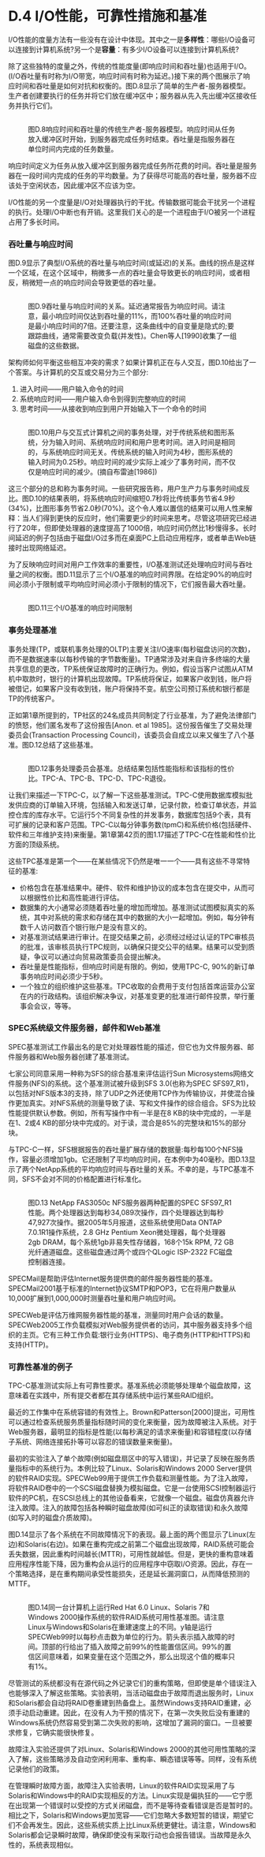 # D.4 I/O性能，可靠性措施和基准

I/O性能的度量方法有一些没有在设计中体现。其中之一是**多样性**：哪些I/O设备可以连接到计算机系统?另一个是**容量**：有多少I/O设备可以连接到计算机系统?

除了这些独特的度量之外，传统的性能度量(即响应时间和吞吐量)也适用于I/O。(I/O吞吐量有时称为I/O带宽，响应时间有时称为延迟。)接下来的两个图展示了响应时间和吞吐量是如何对抗和权衡的。图D.8显示了简单的生产者-服务器模型。生产者创建要执行的任务并将它们放在缓冲区中；服务器从先入先出缓冲区接收任务并执行它们。

<figure><img src="../.gitbook/assets/image (2).png" alt=""><figcaption><p>图D.8响应时间和吞吐量的传统生产者-服务器模型。响应时间从任务放入缓冲区时开始，到服务器完成任务时结束。吞吐量是指服务器在单位时间内完成的任务数量。</p></figcaption></figure>

响应时间定义为任务从放入缓冲区到服务器完成任务所花费的时间。吞吐量是服务器在一段时间内完成的任务的平均数量。为了获得尽可能高的吞吐量，服务器不应该处于空闲状态，因此缓冲区不应该为空。

I/O性能的另一个度量是I/O对处理器执行的干扰。传输数据可能会干扰另一个进程的执行。处理I/O中断也有开销。这里我们关心的是一个进程由于I/O被另一个进程占用了多长时间。

### 吞吐量与响应时间

图D.9显示了典型I/O系统的吞吐量与响应时间(或延迟)的关系。曲线的拐点是这样一个区域，在这个区域中，稍微多一点的吞吐量会导致更长的响应时间，或者相反，稍微短一点的响应时间会导致更低的吞吐量。

<figure><img src="../.gitbook/assets/image (1) (1).png" alt=""><figcaption><p>图D.9吞吐量与响应时间的关系。延迟通常报告为响应时间。请注意，最小响应时间仅达到吞吐量的11%，而100%吞吐量的响应时间是最小响应时间的7倍。还要注意，这条曲线中的自变量是隐式的;要跟踪曲线，通常需要改变负载(并发性)。Chen等人[1990]收集了一组磁盘的这些数据。</p></figcaption></figure>

架构师如何平衡这些相互冲突的需求？如果计算机正在与人交互，图D.10给出了一个答案。与计算机的交互或交易分为三个部分:

1. 进入时间——用户输入命令的时间
2. 系统响应时间——用户输入命令到得到完整响应的时间
3. 思考时间——从接收到响应到用户开始输入下一个命令的时间

<figure><img src="../.gitbook/assets/image (2) (1).png" alt=""><figcaption><p>图D.10用户与交互式计算机之间的事务处理，对于传统系统和图形系统，分为输入时间、系统响应时间和用户思考时间。进入时间是相同的，与系统响应时间无关。传统系统的输入时间为4秒，图形系统的输入时间为0.25秒。响应时间的减少实际上减少了事务时间，而不仅仅是响应时间的减少。(摘自布雷迪[1986])</p></figcaption></figure>

这三个部分的总和称为事务时间。一些研究报告称，用户生产力与事务时间成反比。图D.10的结果表明，将系统响应时间缩短0.7秒将比传统事务节省4.9秒(34%)，比图形事务节省2.0秒(70%)。这个令人难以置信的结果可以用人性来解释：当人们得到更快的反应时，他们需要更少的时间来思考。尽管这项研究已经进行了20年，但即使处理器的速度提高了1000倍，响应时间仍然比1秒慢得多。长时间延迟的例子包括由于磁盘I/O过多而在桌面PC上启动应用程序，或者单击Web链接时出现网络延迟。

为了反映响应时间对用户工作效率的重要性，I/O基准测试还处理响应时间与吞吐量之间的权衡。图D.11显示了三个I/O基准的响应时间界限。在给定90%的响应时间必须小于限制或平均响应时间必须小于限制的情况下，它们报告最大吞吐量。

<figure><img src="../.gitbook/assets/image (3).png" alt=""><figcaption><p>图D.11三个I/O基准的响应时间限制</p></figcaption></figure>

### 事务处理基准

事务处理(TP，或联机事务处理的OLTP)主要关注I/O速率(每秒磁盘访问的次数)，而不是数据速率(以每秒传输的字节数衡量)。TP通常涉及对来自许多终端的大量共享信息的更改，TP系统保证故障时的正确行为。例如，假设当客户试图从ATM机中取款时，银行的计算机出现故障。TP系统将保证，如果客户收到钱，账户将被借记，如果客户没有收到钱，账户将保持不变。航空公司预订系统和银行都是TP的传统客户。

正如第1章所提到的，TP社区的24名成员共同制定了行业基准，为了避免法律部门的愤怒，他们匿名发布了这份报告\[Anon. et al 1985]。这份报告催生了交易处理委员会(Transaction Processing Council)，该委员会自成立以来又催生了八个基准。图D.12总结了这些基准。

<figure><img src="../.gitbook/assets/image (8).png" alt=""><figcaption><p>图D.12事务处理委员会基准。总结结果包括性能指标和该指标的性价比。TPC-A、TPC-B、TPC-D、TPC-R退役。</p></figcaption></figure>

让我们来描述一下TPC-C，以了解一下这些基准测试。TPC-C使用数据库模拟批发供应商的订单输入环境，包括输入和发送订单，记录付款，检查订单状态，并监控仓库的库存水平。它运行5个不同复杂性的并发事务，数据库包括9个表，具有可扩展的记录和客户范围。TPC-C以每分钟事务数(tpmC)和系统价格(包括硬件、软件和三年维护支持)来衡量。第1章第42页的图1.17描述了TPC-C在性能和性价比方面的顶级系统。

这些TPC基准是第一个——在某些情况下仍然是唯一一个——具有这些不寻常特征的基准:

* 价格包含在基准结果中。硬件、软件和维护协议的成本包含在提交中，从而可以根据性价比和高性能进行评估。
* 数据集的大小通常必须随着吞吐量的增加而增加。基准测试试图模拟真实的系统，其中对系统的需求和存储在其中的数据的大小一起增加。例如，每分钟有数千人访问数百个银行账户是没有意义的。
* 对基准测试结果进行审计。在提交结果之前，必须经过经过认证的TPC审核员的批准，该审核员执行TPC规则，以确保只提交公平的结果。结果可以受到质疑，争议可以通过向贸易政策委员会提出解决。
* 吞吐量是性能指标，但响应时间是有限的。例如，使用TPC-C, 90%的新订单事务响应时间必须少于5秒。
* 一个独立的组织维护这些基准。TPC收取的会费用于支付包括首席运营办公室在内的行政结构。该组织解决争议，对基准变更的批准进行邮件投票，举行董事会会议，等等。

### SPEC系统级文件服务器，邮件和Web基准

SPEC基准测试工作最出名的是它对处理器性能的描述，但它也为文件服务器、邮件服务器和Web服务器创建了基准测试。

七家公司同意采用一种称为SFS的综合基准来评估运行Sun Microsystems网络文件服务(NFS)的系统。这个基准测试被升级到SFS 3.0(也称为SPEC SFS97\_R1)，以包括对NFS版本3的支持，除了UDP之外还使用TCP作为传输协议，并使混合操作更加真实。对NFS系统的测量导致了读、写和文件操作的综合组合。SFS为比较性能提供默认参数。例如，所有写操作中有一半是在8 KB的块中完成的，一半是在1、2或4 KB的部分块中完成的。对于读，混合是85%的完整块和15%的部分块。

与TPC-C一样，SFS根据报告的吞吐量扩展存储的数据量:每秒每100个NFS操作，容量必须增加1gb。它还限制了平均响应时间，在本例中为40毫秒。图D.13显示了两个NetApp系统的平均响应时间与吞吐量的关系。不幸的是，与TPC基准不同，SFS不会对不同的价格配置进行标准化。

<figure><img src="../.gitbook/assets/image (9).png" alt=""><figcaption><p>图D.13 NetApp FAS3050c NFS服务器两种配置的SPEC SFS97_R1性能。两个处理器达到每秒34,089次操作，四个处理器达到每秒47,927次操作。据2005年5月报道，这些系统使用Data ONTAP 7.0.1R1操作系统，2.8 GHz Pentium Xeon微处理器，每个处理器2gb DRAM，每个系统1gb非易失性存储器，168个15k RPM, 72 GB光纤通道磁盘。这些磁盘通过两个或四个QLogic ISP-2322 FC磁盘控制器连接。</p></figcaption></figure>

SPECMail是帮助评估Internet服务提供商的邮件服务器性能的基准。SPECMail2001基于标准的Internet协议SMTP和POP3，它在将用户数量从10,000扩展到1,000,000时测量吞吐量和用户响应时间。

SPECWeb是评估万维网服务器性能的基准，测量同时用户会话的数量。SPECWeb2005工作负载模拟对Web服务提供者的访问，其中服务器支持多个组织的主页。它有三种工作负载:银行业务(HTTPS)、电子商务(HTTP和HTTPS)和支持(HTTP)。

### 可靠性基准的例子

TPC-C基准测试实际上有可靠性要求。基准系统必须能够处理单个磁盘故障，这意味着在实践中，所有提交者都在其存储系统中运行某些RAID组织。

最近的工作集中在系统容错的有效性上。Brown和Patterson\[2000]提出，可用性可以通过检查系统服务质量指标随时间的变化来衡量，因为故障被注入系统。对于Web服务器，最明显的指标是性能(以每秒满足的请求来衡量)和容错程度(以存储子系统、网络连接拓扑等可以容忍的错误数量来衡量)。

最初的实验注入了单个故障(例如磁盘扇区中的写入错误)，并记录了反映在服务质量指标中的系统行为。本例比较了Linux、Solaris和Windows 2000 Server提供的软件RAID实现。SPECWeb99用于提供工作负载和测量性能。为了注入故障，将软件RAID卷中的一个SCSI磁盘替换为模拟磁盘。它是一台使用SCSI控制器运行软件的PC机，在SCSI总线上的其他设备看来，它就像一个磁盘。磁盘仿真器允许注入故障。注入的故障包括各种瞬时磁盘故障(如可纠正的读取错误)和永久故障(如写入时的磁盘介质故障)。

图D.14显示了各个系统在不同故障情况下的表现。最上面的两个图显示了Linux(左边)和Solaris(右边)。如果在重构完成之前第二个磁盘出现故障，RAID系统可能会丢失数据，因此重构时间越长(MTTR)，可用性就越低。但是，更快的重构意味着应用程序性能下降，因为重构会从运行的应用程序中窃取I/O资源。因此，存在一个策略选择，是在重构期间承受性能损失，还是延长漏洞窗口，从而降低预测的MTTF。

<figure><img src="../.gitbook/assets/image (10).png" alt=""><figcaption><p>图D.14同一台计算机上运行Red Hat 6.0 Linux、Solaris 7和Windows 2000操作系统的软件RAID系统可用性基准图。请注意Linux与Windows和Solaris在重建速度上的不同。y轴是运行SPECWeb99时以每秒点击数为单位的行为。箭头表示插入故障的时间。顶部的行给出了插入故障之前99%的性能置信区间。99%的置信区间意味着，如果变量在这个范围之外，那么出现这个值的概率只有1%。</p></figcaption></figure>

尽管测试的系统都没有在源代码之外记录它们的重构策略，但即使是单个错误注入也能够深入了解这些策略。实验表明，当活动磁盘由于故障而退出服务时，Linux和Solaris都会自动将RAID卷重建到热备盘上。虽然Windows支持RAID重建，必须手动启动重建。因此，在没有人为干预的情况下，在第一次失败后没有重建的Windows系统仍然容易受到第二次失败的影响，这增加了漏洞的窗口。一旦被要求修复，它确实能很快修复。

故障注入实验还提供了对Linux、Solaris和Windows 2000的其他可用性策略的深入了解，这些策略涉及自动空闲利用率、重构率、瞬态错误等等。同样，没有系统记录他们的政策。

在管理瞬时故障方面，故障注入实验表明，Linux的软件RAID实现采用了与Solaris和Windows中的RAID实现相反的方法。Linux实现是偏执狂的——它宁愿在出现第一个错误时以受控的方式关闭磁盘，而不是等待查看错误是否是暂时的。相比之下，Solaris和Windows更加宽容——它们忽略大多数短暂的错误，期望它们不会再发生。因此，这些系统实质上比Linux系统更健壮。请注意，Windows和Solaris都会记录瞬时故障，确保即使没有采取行动也会报告错误。当故障是永久性的，系统表现相似。
